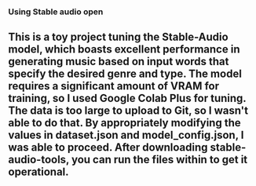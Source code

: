 <H3>Using Stable audio open</H3>

<p align="center">
  <H2>
  This is a toy project tuning the Stable-Audio model, which boasts excellent performance in generating music based on input words that specify the desired genre and type.
  The model requires a significant amount of VRAM for training, so I used Google Colab Plus for tuning.
  The data is too large to upload to Git, so I wasn't able to do that. By appropriately modifying the values in dataset.json and model_config.json, I was able to proceed.
  After downloading stable-audio-tools, you can run the files within to get it operational.
  </H2>
</p>
